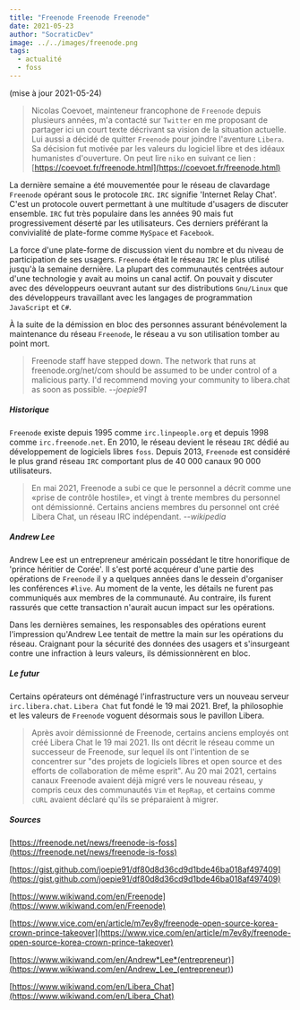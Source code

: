 ```yaml
---
title: "Freenode Freenode Freenode"
date: 2021-05-23
author: "SocraticDev"
image: ../../images/freenode.png
tags:
  - actualité
  - foss
---
```


(mise à jour 2021-05-24)

> Nicolas Coevoet, mainteneur francophone de `Freenode` depuis plusieurs années, m'a contacté sur `Twitter` en me proposant de partager ici un court texte décrivant sa vision de la situation actuelle.  
> Lui aussi a décidé de quitter `Freenode` pour joindre l'aventure `Libera`. Sa décision fut motivée par les valeurs du logiciel libre et des idéaux humanistes d'ouverture.
> On peut lire `niko` en suivant ce lien : [https://coevoet.fr/freenode.html](https://coevoet.fr/freenode.html)

La dernière semaine a été mouvementée pour le réseau de clavardage `Freenode` opérant sous le protocole `IRC`. `IRC` signifie 'Internet Relay Chat'. C'est un protocole ouvert permettant à une multitude d'usagers de discuter ensemble. `IRC` fut très populaire dans les années 90 mais fut progressivement déserté par les utilisateurs. Ces derniers préférant la convivialité de plate-forme comme `MySpace` et `Facebook`.

La force d'une plate-forme de discussion vient du nombre et du niveau de participation de ses usagers. `Freenode` était le réseau `IRC` le plus utilisé jusqu'à la semaine dernière. La plupart des communautés centrées autour d'une technologie y avait au moins un canal actif. On pouvait y discuter avec des développeurs oeuvrant autant sur des distributions `Gnu/Linux` que des développeurs travaillant avec les langages de programmation `JavaScript` et `C#`.

À la suite de la démission en bloc des personnes assurant bénévolement la maintenance du réseau `Freenode`, le réseau a vu son utilisation tomber au point mort.

> Freenode staff have stepped down. The network that runs at freenode.org/net/com should be assumed to be under control of a malicious party. I'd recommend moving your community to libera.chat as soon as possible. <cite>--joepie91</cite>

##### Historique

`Freenode` existe depuis 1995 comme `irc.linpeople.org` et depuis 1998 comme `irc.freenode.net`. En 2010, le réseau devient le réseau `IRC` dédié au développement de logiciels libres `foss`. Depuis 2013, `Freenode` est considéré le plus grand réseau `IRC` comportant plus de 40 000 canaux 90 000 utilisateurs.

> En mai 2021, Freenode a subi ce que le personnel a décrit comme une «prise de contrôle hostile», et vingt à trente membres du personnel ont démissionné. Certains anciens membres du personnel ont créé Libera Chat, un réseau IRC indépendant. <cite>--wikipedia</cite>

##### Andrew Lee

Andrew Lee est un entrepreneur américain possédant le titre honorifique de 'prince héritier de Corée'. Il s'est porté acquéreur d'une partie des opérations de `Freenode` il y a quelques années dans le dessein d'organiser les conférences `#live`. Au moment de la vente, les détails ne furent pas communiqués aux membres de la communauté. Au contraire, ils furent rassurés que cette transaction n'aurait aucun impact sur les opérations.

Dans les dernières semaines, les responsables des opérations eurent l'impression qu'Andrew Lee tentait de mettre la main sur les opérations du réseau. Craignant pour la sécurité des données des usagers et s'insurgeant contre une infraction à leurs valeurs, ils démissionnèrent en bloc.

##### Le futur

Certains opérateurs ont déménagé l'infrastructure vers un nouveau serveur `irc.libera.chat`. `Libera Chat` fut fondé le 19 mai 2021. Bref, la philosophie et les valeurs de `Freenode` voguent désormais sous le pavillon Libera.

> Après avoir démissionné de Freenode, certains anciens employés ont créé Libera Chat le 19 mai 2021. Ils ont décrit le réseau comme un successeur de Freenode, sur lequel ils ont l'intention de se concentrer sur "des projets de logiciels libres et open source et des efforts de collaboration de même esprit". Au 20 mai 2021, certains canaux Freenode avaient déjà migré vers le nouveau réseau, y compris ceux des communautés `Vim` et `RepRap`, et certains comme `cURL` avaient déclaré qu'ils se préparaient à migrer.

##### Sources

[https://freenode.net/news/freenode-is-foss](https://freenode.net/news/freenode-is-foss)

[https://gist.github.com/joepie91/df80d8d36cd9d1bde46ba018af497409](https://gist.github.com/joepie91/df80d8d36cd9d1bde46ba018af497409)

[https://www.wikiwand.com/en/Freenode](https://www.wikiwand.com/en/Freenode)

[https://www.vice.com/en/article/m7ev8y/freenode-open-source-korea-crown-prince-takeover](https://www.vice.com/en/article/m7ev8y/freenode-open-source-korea-crown-prince-takeover)

[https://www.wikiwand.com/en/Andrew*Lee*(entrepreneur)](<https://www.wikiwand.com/en/Andrew_Lee_(entrepreneur)>)

[https://www.wikiwand.com/en/Libera_Chat](https://www.wikiwand.com/en/Libera_Chat)
